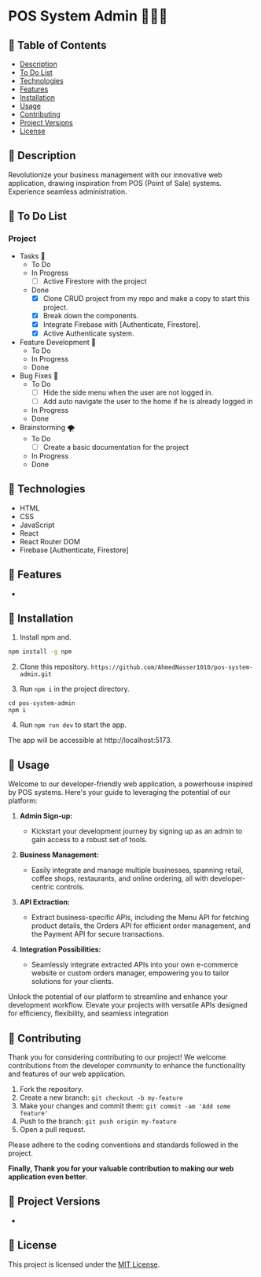 
# POS System Admin 🧑‍💼🚀

## 🔶 Table of Contents
- [Description](#description)
- [To Do List](#to-do-list)
- [Technologies](#technologies)
- [Features](#features)
- [Installation](#installation)
- [Usage](#usage)
- [Contributing](#contributing)
- [Project Versions](#project-versions)
- [License](#license)

## 🔶 Description
Revolutionize your business management with our innovative web application, drawing inspiration from POS (Point of Sale) systems. Experience seamless administration.

## 🔶 To Do List
### Project
- Tasks 🎯
	- To Do
	- In Progress
		- [ ] Active Firestore with the project
	- Done
		- [x] Clone CRUD project from my repo and make a copy to start this project.
		- [x] Break down the components.
		- [x] Integrate Firebase with [Authenticate, Firestore].
		- [x] Active Authenticate system.
- Feature Development 🚀
	- To Do
	- In Progress
	- Done
- Bug Fixes 🐞
 	- To Do
	 	- [ ] Hide the side menu when the user are not logged in.
	 	- [ ] Add auto navigate the user to the home if he is already logged in
	- In Progress
	- Done
- Brainstorming 🌪️
	- To Do
		- [ ] Create a basic documentation for the project
	- In Progress
	- Done
 

## 🔶 Technologies

* HTML
* CSS
* JavaScript
* React
* React Router DOM
* Firebase [Authenticate, Firestore]

## 🔶 Features
- 

## 🔶 Installation

1. Install npm and.
```bash
npm install -g npm
```

2. Clone this repository.
`https://github.com/AhmedNasser1010/pos-system-admin.git`

3. Run `npm i` in the project directory.
```
cd pos-system-admin
npm i
```

4. Run `npm run dev` to start the app.

The app will be accessible at http://localhost:5173.

## 🔶 Usage
Welcome to our developer-friendly web application, a powerhouse inspired by POS systems. Here's your guide to leveraging the potential of our platform:

1.  **Admin Sign-up:**
    
    -   Kickstart your development journey by signing up as an admin to gain access to a robust set of tools.
2.  **Business Management:**
    
    -   Easily integrate and manage multiple businesses, spanning retail, coffee shops, restaurants, and online ordering, all with developer-centric controls.
3.  **API Extraction:**
    
    -   Extract business-specific APIs, including the Menu API for fetching product details, the Orders API for efficient order management, and the Payment API for secure transactions.
4.  **Integration Possibilities:**
    -   Seamlessly integrate extracted APIs into your own e-commerce website or custom orders manager, empowering you to tailor solutions for your clients.

Unlock the potential of our platform to streamline and enhance your development workflow. Elevate your projects with versatile APIs designed for efficiency, flexibility, and seamless integration

## 🔶 Contributing
Thank you for considering contributing to our project! We welcome contributions from the developer community to enhance the functionality and features of our web application.

1. Fork the repository.
2. Create a new branch: `git checkout -b my-feature`
3. Make your changes and commit them: `git commit -am 'Add some feature'`
4. Push to the branch: `git push origin my-feature`
5. Open a pull request.

Please adhere to the coding conventions and standards followed in the project.

**Finally, Thank you for your valuable contribution to making our web application even better.**

## 🔶 Project Versions
-

## 🔶 License

This project is licensed under the [MIT License](LICENSE).

